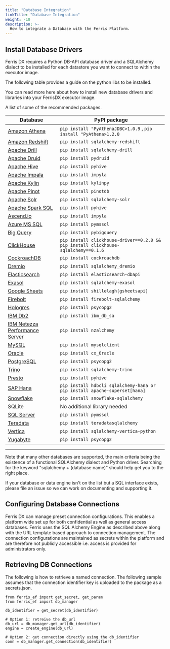```yaml
---
title: "Database Integration"
linkTitle: "Database Integration"
weight: -10
description: >-
  How to integrate a Database with the Ferris Platform.
---
```

## Install Database Drivers

Ferris DX requires a Python DB-API database driver and a SQLAlchemy dialect to be installed for each datastore you want to connect to within the executor image.

The following table provides a guide on the python libs to be installed.

You can read more here about how to install new database drivers and libraries into your FerrisDX executor image.

A list of some of the recommended packages.

| Database                                                     | PyPI package                                                 |
| ------------------------------------------------------------ | ------------------------------------------------------------ |
| [Amazon Athena](https://superset.apache.org/docs/databases/athena) | `pip install "PyAthenaJDBC>1.0.9` , `pip install "PyAthena>1.2.0` |
| [Amazon Redshift](https://superset.apache.org/docs/databases/redshift) | `pip install sqlalchemy-redshift`                            |
| [Apache Drill](https://superset.apache.org/docs/databases/drill) | `pip install sqlalchemy-drill`                               |
| [Apache Druid](https://superset.apache.org/docs/databases/druid) | `pip install pydruid`                                        |
| [Apache Hive](https://superset.apache.org/docs/databases/hive) | `pip install pyhive`                                         |
| [Apache Impala](https://superset.apache.org/docs/databases/impala) | `pip install impyla`                                         |
| [Apache Kylin](https://superset.apache.org/docs/databases/kylin) | `pip install kylinpy`                                        |
| [Apache Pinot](https://superset.apache.org/docs/databases/pinot) | `pip install pinotdb`                                        |
| [Apache Solr](https://superset.apache.org/docs/databases/solr) | `pip install sqlalchemy-solr`                                |
| [Apache Spark SQL](https://superset.apache.org/docs/databases/spark-sql) | `pip install pyhive`                                         |
| [Ascend.io](https://superset.apache.org/docs/databases/ascend) | `pip install impyla`                                         |
| [Azure MS SQL](https://superset.apache.org/docs/databases/sql-server) | `pip install pymssql`                                        |
| [Big Query](https://superset.apache.org/docs/databases/bigquery) | `pip install pybigquery`                                     |
| [ClickHouse](https://superset.apache.org/docs/databases/clickhouse) | `pip install clickhouse-driver==0.2.0 && pip install clickhouse-sqlalchemy==0.1.6` |
| [CockroachDB](https://superset.apache.org/docs/databases/cockroachdb) | `pip install cockroachdb`                                    |
| [Dremio](https://superset.apache.org/docs/databases/dremio)  | `pip install sqlalchemy_dremio`                              |
| [Elasticsearch](https://superset.apache.org/docs/databases/elasticsearch) | `pip install elasticsearch-dbapi`                            |
| [Exasol](https://superset.apache.org/docs/databases/exasol)  | `pip install sqlalchemy-exasol`                              |
| [Google Sheets](https://superset.apache.org/docs/databases/google-sheets) | `pip install shillelagh[gsheetsapi]`                         |
| [Firebolt](https://superset.apache.org/docs/databases/firebolt) | `pip install firebolt-sqlalchemy`                            |
| [Hologres](https://superset.apache.org/docs/databases/hologres) | `pip install psycopg2`                                       |
| [IBM Db2](https://superset.apache.org/docs/databases/ibm-db2) | `pip install ibm_db_sa`                                      |
| [IBM Netezza Performance Server](https://superset.apache.org/docs/databases/netezza) | `pip install nzalchemy`                                      |
| [MySQL](https://superset.apache.org/docs/databases/mysql)    | `pip install mysqlclient`                                    |
| [Oracle](https://superset.apache.org/docs/databases/oracle)  | `pip install cx_Oracle`                                      |
| [PostgreSQL](https://superset.apache.org/docs/databases/postgres) | `pip install psycopg2`                                       |
| [Trino](https://superset.apache.org/docs/databases/trino)    | `pip install sqlalchemy-trino`                               |
| [Presto](https://superset.apache.org/docs/databases/presto)  | `pip install pyhive`                                         |
| [SAP Hana](https://superset.apache.org/docs/databases/hana)  | `pip install hdbcli sqlalchemy-hana or pip install apache-superset[hana]` |
| [Snowflake](https://superset.apache.org/docs/databases/snowflake) | `pip install snowflake-sqlalchemy`                           |
| SQLite                                                       | No additional library needed                                 |
| [SQL Server](https://superset.apache.org/docs/databases/sql-server) | `pip install pymssql`                                        |
| [Teradata](https://superset.apache.org/docs/databases/teradata) | `pip install teradatasqlalchemy`                             |
| [Vertica](https://superset.apache.org/docs/databases/vertica) | `pip install sqlalchemy-vertica-python`                      |
| [Yugabyte](https://superset.apache.org/docs/databases/yugabyte) | `pip install psycopg2`                                       |

------

Note that many other databases are supported, the main criteria being the existence of a functional SQLAlchemy dialect and Python driver. Searching for the keyword "sqlalchemy + (database name)" should help get you to the right place.

If your database or data engine isn't on the list but a SQL interface exists, please file an issue so we can work on documenting and supporting it.



## Configuring Database Connections

Ferris DX can manage preset connection configurations. This enables a platform wide set up for both confidential as well as general access databases. Ferris uses the SQL Alchemy Engine as described above along with the URL template based approach to connection management. The connection configurations are maintained as secrets within the platform and are therefore not publicly accessible i.e. access is provided for administrators only.



## Retrieving DB Connections

The following is how to retrieve a named connection. The following sample assumes that the connection identifier key is uploaded to the package as a secrets.json. 

```
from ferris_ef import get_secret, get_param
from ferris_ef import db_manager

db_identifier = get_secret(db_identifier)

# Option 1: retreive the db_url
db_url = db_manager.get_url(db_identifier)
engine = create_engine(db_url)

# Option 2: get connection directly using the db_identifier
conn = db_manager.get_connection(db_identifier)




```











